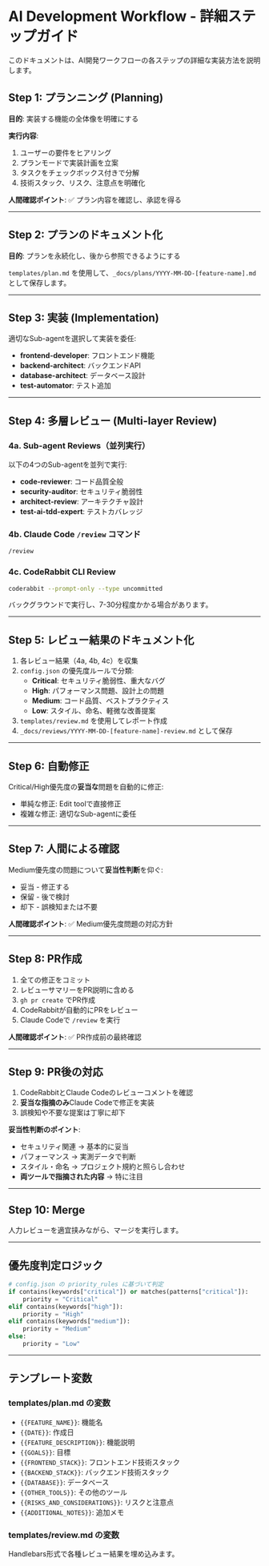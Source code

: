 # AI Development Workflow - 詳細ステップガイド

このドキュメントは、AI開発ワークフローの各ステップの詳細な実装方法を説明します。

## Step 1: プランニング (Planning)

**目的**: 実装する機能の全体像を明確にする

**実行内容**:
1. ユーザーの要件をヒアリング
2. プランモードで実装計画を立案
3. タスクをチェックボックス付きで分解
4. 技術スタック、リスク、注意点を明確化

**人間確認ポイント**: ✅ プラン内容を確認し、承認を得る

---

## Step 2: プランのドキュメント化

**目的**: プランを永続化し、後から参照できるようにする

`templates/plan.md` を使用して、`_docs/plans/YYYY-MM-DD-[feature-name].md` として保存します。

---

## Step 3: 実装 (Implementation)

適切なSub-agentを選択して実装を委任:
- **frontend-developer**: フロントエンド機能
- **backend-architect**: バックエンドAPI
- **database-architect**: データベース設計
- **test-automator**: テスト追加

---

## Step 4: 多層レビュー (Multi-layer Review)

### 4a. Sub-agent Reviews（並列実行）

以下の4つのSub-agentを並列で実行:
- **code-reviewer**: コード品質全般
- **security-auditor**: セキュリティ脆弱性
- **architect-review**: アーキテクチャ設計
- **test-ai-tdd-expert**: テストカバレッジ

### 4b. Claude Code `/review` コマンド

```bash
/review
```

### 4c. CodeRabbit CLI Review

```bash
coderabbit --prompt-only --type uncommitted
```

バックグラウンドで実行し、7-30分程度かかる場合があります。

---

## Step 5: レビュー結果のドキュメント化

1. 各レビュー結果（4a, 4b, 4c）を収集
2. `config.json` の優先度ルールで分類:
   - **Critical**: セキュリティ脆弱性、重大なバグ
   - **High**: パフォーマンス問題、設計上の問題
   - **Medium**: コード品質、ベストプラクティス
   - **Low**: スタイル、命名、軽微な改善提案
3. `templates/review.md` を使用してレポート作成
4. `_docs/reviews/YYYY-MM-DD-[feature-name]-review.md` として保存

---

## Step 6: 自動修正

Critical/High優先度の**妥当な**問題を自動的に修正:
- 単純な修正: Edit toolで直接修正
- 複雑な修正: 適切なSub-agentに委任

---

## Step 7: 人間による確認

Medium優先度の問題について**妥当性判断**を仰ぐ:
- 妥当 - 修正する
- 保留 - 後で検討
- 却下 - 誤検知または不要

**人間確認ポイント**: ✅ Medium優先度問題の対応方針

---

## Step 8: PR作成

1. 全ての修正をコミット
2. レビューサマリーをPR説明に含める
3. `gh pr create` でPR作成
4. CodeRabbitが自動的にPRをレビュー
5. Claude Codeで `/review` を実行

**人間確認ポイント**: ✅ PR作成前の最終確認

---

## Step 9: PR後の対応

1. CodeRabbitとClaude Codeのレビューコメントを確認
2. **妥当な指摘のみ**Claude Codeで修正を実装
3. 誤検知や不要な提案は丁寧に却下

**妥当性判断のポイント**:
- セキュリティ関連 → 基本的に妥当
- パフォーマンス → 実測データで判断
- スタイル・命名 → プロジェクト規約と照らし合わせ
- **両ツールで指摘された内容** → 特に注目

---

## Step 10: Merge

人力レビューを適宜挟みながら、マージを実行します。

---

## 優先度判定ロジック

```python
# config.json の priority_rules に基づいて判定
if contains(keywords["critical"]) or matches(patterns["critical"]):
    priority = "Critical"
elif contains(keywords["high"]):
    priority = "High"
elif contains(keywords["medium"]):
    priority = "Medium"
else:
    priority = "Low"
```

---

## テンプレート変数

### templates/plan.md の変数
- `{{FEATURE_NAME}}`: 機能名
- `{{DATE}}`: 作成日
- `{{FEATURE_DESCRIPTION}}`: 機能説明
- `{{GOALS}}`: 目標
- `{{FRONTEND_STACK}}`: フロントエンド技術スタック
- `{{BACKEND_STACK}}`: バックエンド技術スタック
- `{{DATABASE}}`: データベース
- `{{OTHER_TOOLS}}`: その他のツール
- `{{RISKS_AND_CONSIDERATIONS}}`: リスクと注意点
- `{{ADDITIONAL_NOTES}}`: 追加メモ

### templates/review.md の変数
Handlebars形式で各種レビュー結果を埋め込みます。